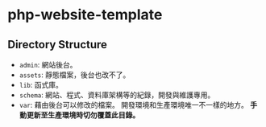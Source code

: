 # php-website-template

## Directory Structure

- `admin`: 網站後台。
- `assets`: 靜態檔案，後台也改不了。
- `lib`: 函式庫。
- `schema`: 網站、程式、資料庫架構等的紀錄，開發與維護專用。
- `var`:
  藉由後台可以修改的檔案。
  開發環境和生產環境唯一不一樣的地方。
  **手動更新至生產環境時切勿覆蓋此目錄。**
